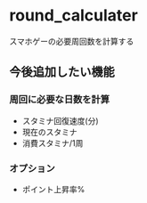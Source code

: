 # round_calculater
スマホゲーの必要周回数を計算する

## 今後追加したい機能

### 周回に必要な日数を計算

- スタミナ回復速度(分)
- 現在のスタミナ
- 消費スタミナ/1周

### オプション

- ポイント上昇率%
